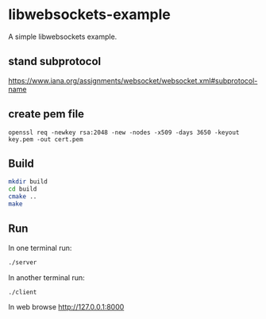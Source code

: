 # libwebsockets-example

A simple libwebsockets example.

## stand subprotocol
<https://www.iana.org/assignments/websocket/websocket.xml#subprotocol-name>

## create pem file
``` shell
openssl req -newkey rsa:2048 -new -nodes -x509 -days 3650 -keyout key.pem -out cert.pem
```

## Build
```bash
mkdir build
cd build
cmake ..
make
```

## Run
In one terminal run:
```bash
./server
```

In another terminal run:
```bash
./client
```

In web browse
<http://127.0.0.1:8000>
